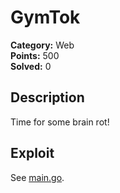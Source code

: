 # GymTok
**Category:** Web  
**Points:** 500  
**Solved:** 0  

## Description
Time for some brain rot!

## Exploit
See [main.go](solution/main.go).
